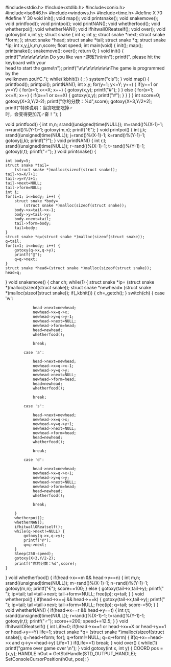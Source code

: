 

#include<stdio.h>
#include<stdlib.h>
#include<conio.h>
#include<iso646.h>
#include<windows.h>
#include<time.h>
#define X 70
#define Y 30
void init();
void map();
void printsnake();
void snakemove();
void printfood();
void printpoi();
void printNAN();
void whetherfood();
void whetherpoi();
void whetherNAN();
void ifhitwallOReatself();
void over();
void gotoxy(int x,int y);
struct snake {
	int x;
	int y;
	struct snake *next;
	struct snake *form;
};
struct snake *head;
struct snake *tail;
struct snake *q;
struct snake *ip;
int x,y,j,k,m,n,score;
float speed;
int main(void) {
	init();
	map();
	printsnake();
	snakemove();
	over();
	return 0;
}
void init() {
	printf("\n\n\n\n\n\n\n              Do you like van♂游戏?\n\n\n");
	printf(".                    please hit the keyboard with your \
head to start the game\n");
	printf("\n\n\n\n\n\n\n\nThe game is programmed by the \
wellknown zouYC.");
	while(!kbhit()) {
		;
	}
	system("cls");
}
void map() {
	printfood();
	printpoi();
	printNAN();
	int x,y;
	for(y=1; y<=Y; y++) {
		if(y==1 or y==Y) {
			for(x=1; x<=X; x++) {
				gotoxy(x,y);
				printf("#");
			}
		} else {
			for(x=1; x<=X; x++) {
				if(x==1 or x==X) {
					gotoxy(x,y);
					printf("#");
				}
			}
		}
	}
	int score=0;
	gotoxy(X+3,Y/2-2);
	printf("你的分数：%d",score);
	gotoxy(X+3,Y/2+2);
	printf("特殊说明：当贪吃蛇吃掉♂\
时，会变得更加亢♂奋！");
}

void printfood() {
	int m,n;
	srand((unsigned)time(NULL));
	m=rand()%(X-1)-1;
	n=rand()%(Y-1)-1;
	gotoxy(m,n);
	printf("€");
}
void printpoi() {
	int j,k;
	srand((unsigned)time(NULL));
	j=rand()%(X-1)-1;
	k=rand()%(Y-1)-1;
	gotoxy(j,k);
	printf("?");
}
void printNAN() {
	int r,t;
	srand((unsigned)time(NULL));
	r=rand()%(X-1)-1;
	t=rand()%(Y-1)-1;
	gotoxy(r,t);
	printf("♂");
}
void printsnake() {

	int body=5;
	struct snake *tail=
	    (struct snake *)malloc(sizeof(struct snake));
	tail->x=X/7+1;
	tail->y=Y/3+1;
	tail->next=NULL;
	tail->form=NULL;
	int i;
	for(i=1; i<=body; i++) {
		struct snake *body=
		    (struct snake *)malloc(sizeof(struct snake));
		body->x=tail->x-1;
		body->y=tail->y;
		body->next=tail;
		tail->form=body;
		tail=body;
	}
	struct snake *q=(struct snake *)malloc(sizeof(struct snake));
	q=tail;
	for(i=1; i<=body; i++) {
		gotoxy(q->x,q->y);
		printf("@");
		q=q->next;
	}
	struct snake *head=(struct snake *)malloc(sizeof(struct snake));
	head=q;
}
void snakemove() {
	char ch;
	while(1) {
		struct snake *ip=
		    (struct snake *)malloc(sizeof(struct snake));
		struct snake *newhead=
		    (struct snake *)malloc(sizeof(struct snake));
		if(_kbhit()) {
			ch=_getch();
		}
		switch(ch) {
			case 'w':

				head->next=newhead;
				newhead->x=q->x;
				newhead->y=q->y-1;
				newhead->next=NULL;
				newhead->form=head;
				head=newhead;
				whetherfood();

				break;

			case 'a':

				head->next=newhead;
				newhead->x=q->x-1;
				newhead->y=q->y;
				newhead->next=NULL;
				newhead->form=head;
				head=newhead;
				whetherfood();

				break;

			case 's':

				head->next=newhead;
				newhead->x=q->x;
				newhead->y=q->y+1;
				newhead->next=NULL;
				newhead->form=head;
				head=newhead;
				whetherfood();

				break;

			case 'd':

				head->next=newhead;
				newhead->x=q->x+1;
				newhead->y=q->y;
				newhead->next=NULL;
				newhead->form=head;
				head=newhead;
				whetherfood();

				break;

		}
		whetherpoi();
		whetherNAN();
		ifhitwallOReatself();
		while(q->next!=NULL) {
			gotoxy(q->x,q->y);
			printf("@");
			q=q->next;
		}
		Sleep(250-speed);
		gotoxy(X+3,Y/2-2);
		printf("你的分数：%d",score);
	}
}
void whetherfood() {
	if(head->x==m && head->y==n) {
		int m,n;
		srand((unsigned)time(NULL));
		m=rand()%(X-1)-1;
		n=rand()%(Y-1)-1;
		gotoxy(m,n);
		printf("€");
		score+=100;
	} else {
		gotoxy(tail->x,tail->y);
		printf(" ");
		ip=tail;
		tail=tail->next;
		tail->form=NULL;
		free(ip);
		q=tail;
	}
}
void whetherpoi() {
	if(head->x==j && head->==k) {
		gotoxy(tail->x,tail->y);
		printf(" ");
		ip=tail;
		tail=tail->next;
		tail->form=NULL;
		free(ip);
		q=tail;
		score-=50;
	}
}
void whetherNAN() {
	if(head->x==r && head->y==t) {
		int r,t;
		srand((unsigned)time(NULL));
		r=rand()%(X-1)-1;
		t=rand()%(Y-1)-1;
		gotoxy(r,t);
		printf("♂");
		score+=200;
		speed+=12.5;
	}
}
void ifhitwallOReatself() {
	int Life=0;
	if(head->x==1 or head->x==X or head->y==1 or
	        head->y==Y)
		life=1;
	struct snake *q=
	    (struct snake *)malloc(sizeof(struct snake));
	q=head->form;
	for(; q->form!=NULL; q=q->form) {
		if(q->x==head->x and q->y==head->y)
			Life=1
		}
	if(Life==1)
		break;
}
void over() {
	while(1)
		printf("game over                                game over \n");
}
void gotoxy(int x, int y) {
	COORD pos = {x,y};
	HANDLE hOut = GetStdHandle(STD_OUTPUT_HANDLE);
	SetConsoleCursorPosition(hOut, pos);
}



